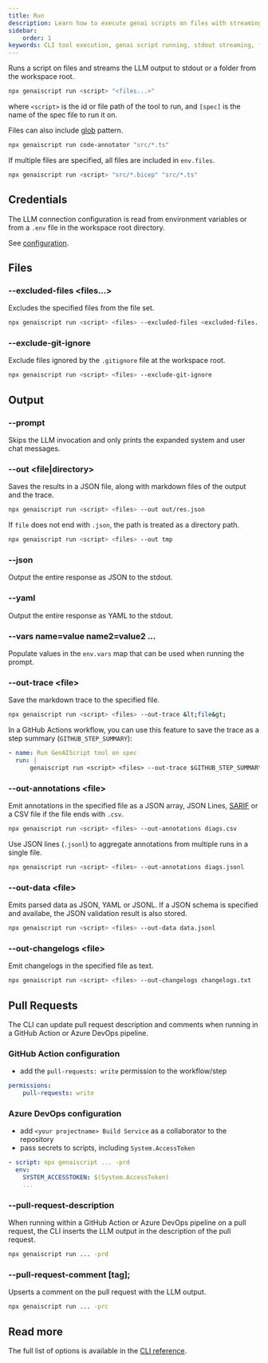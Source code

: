 ```yaml
---
title: Run
description: Learn how to execute genai scripts on files with streaming output to stdout, including usage of glob patterns, environment variables, and output options.
sidebar:
    order: 1
keywords: CLI tool execution, genai script running, stdout streaming, file globing, environment configuration
---
```


Runs a script on files and streams the LLM output to stdout or a folder from the workspace root.

```bash
npx genaiscript run <script> "<files...>"
```

where `<script>` is the id or file path of the tool to run, and `[spec]` is the name of the spec file to run it on.

Files can also include [glob](<https://en.wikipedia.org/wiki/Glob_(programming)>) pattern.

```sh
npx genaiscript run code-annotator "src/*.ts"
```

If multiple files are specified, all files are included in `env.files`.

```sh
npx genaiscript run <script> "src/*.bicep" "src/*.ts"
```

## Credentials

The LLM connection configuration is read from environment variables or from a `.env` file in the workspace root directory.

See [configuration](/genaiscript/getting-started/configuration).

## Files

### --excluded-files <files...>

Excludes the specified files from the file set.

```sh "--excluded-files <excluded-files...>"
npx genaiscript run <script> <files> --excluded-files <excluded-files...>
```

### --exclude-git-ignore

Exclude files ignored by the `.gitignore` file at the workspace root.

```sh "--exclude-git-ignore"
npx genaiscript run <script> <files> --exclude-git-ignore
```

## Output

### --prompt

Skips the LLM invocation and only prints the expanded system and user chat messages.

### --out <file|directory>

Saves the results in a JSON file, along with markdown files of the output and the trace.

```sh "--out tmp"
npx genaiscript run <script> <files> --out out/res.json
```

If `file` does not end with `.json`, the path is treated as a directory path.

```sh "--out tmp"
npx genaiscript run <script> <files> --out tmp
```

### --json

Output the entire response as JSON to the stdout.

### --yaml

Output the entire response as YAML to the stdout.

### --vars name=value name2=value2 ...

Populate values in the `env.vars` map that can be used when running the prompt.

### --out-trace &lt;file&gt;

Save the markdown trace to the specified file.

```sh
npx genaiscript run <script> <files> --out-trace &lt;file&gt;
```

In a GitHub Actions workflow, you can use this feature to save the trace as a step summary (`GITHUB_STEP_SUMMARY`):

```yaml
- name: Run GenAIScript tool on spec
  run: |
      genaiscript run <script> <files> --out-trace $GITHUB_STEP_SUMMARY
```

### --out-annotations &lt;file&gt;

Emit annotations in the specified file as a JSON array, JSON Lines, [SARIF](https://sarifweb.azurewebsites.net/) or a CSV file if the file ends with `.csv`.

```sh
npx genaiscript run <script> <files> --out-annotations diags.csv
```

Use JSON lines (`.jsonl`) to aggregate annotations from multiple runs in a single file.

```sh
npx genaiscript run <script> <files> --out-annotations diags.jsonl
```

### --out-data &lt;file&gt;

Emits parsed data as JSON, YAML or JSONL. If a JSON schema is specified
and availabe, the JSON validation result is also stored.

```sh
npx genaiscript run <script> <files> --out-data data.jsonl
```

### --out-changelogs &lt;file&gt;

Emit changelogs in the specified file as text.

```sh
npx genaiscript run <script> <files> --out-changelogs changelogs.txt
```

## Pull Requests

The CLI can update pull request description and comments when running in a GitHub Action or Azure DevOps pipeline.

### GitHub Action configuration

-   add the `pull-requests: write` permission to the workflow/step

```yaml
permissions:
    pull-requests: write
```

### Azure DevOps configuration

-   add `<your projectname> Build Service` as a collaborator to the repository
-   pass secrets to scripts, including `System.AccessToken`

```yaml
- script: npx genaiscript ... -prd
  env:
    SYSTEM_ACCESSTOKEN: $(System.AccessToken)
    ...
```

### --pull-request-description

When running within a GitHub Action or Azure DevOps pipeline on a pull request,
the CLI inserts the LLM output in the description of the pull request.

```sh
npx genaiscript run ... -prd
```

### --pull-request-comment \[tag\];

Upserts a comment on the pull request with the LLM output.

```sh
npx genaiscript run ... -prc
```

## Read more

The full list of options is available in the [CLI reference](/genaiscript/reference/cli/commands#run).
